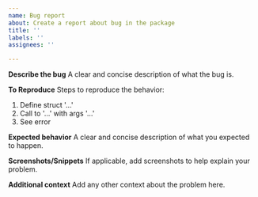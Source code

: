 ```yaml
---
name: Bug report
about: Create a report about bug in the package
title: ''
labels: ''
assignees: ''

---
```


**Describe the bug**
A clear and concise description of what the bug is.

**To Reproduce**
Steps to reproduce the behavior:
1. Define struct '...'
2. Call to '...' with args '...'
3. See error

**Expected behavior**
A clear and concise description of what you expected to happen.

**Screenshots/Snippets**
If applicable, add screenshots to help explain your problem.

**Additional context**
Add any other context about the problem here.